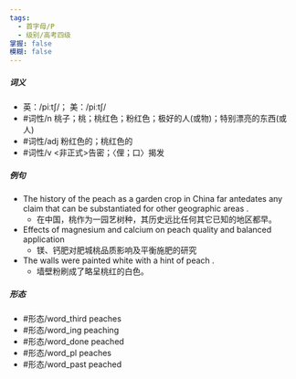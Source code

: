 ```yaml
---
tags:
  - 首字母/P
  - 级别/高考四级
掌握: false
模糊: false
---
```

##### 词义
- 英：/piːtʃ/； 美：/piːtʃ/
- #词性/n  桃子；桃；桃红色；粉红色；极好的人(或物)；特别漂亮的东西(或人)
- #词性/adj  粉红色的；桃红色的
- #词性/v  <非正式>告密；〈俚；口〉揭发
##### 例句
- The history of the peach as a garden crop in China far antedates any claim that can be substantiated for other geographic areas .
	- 在中国，桃作为一园艺树种，其历史远比任何其它已知的地区都早。
- Effects of magnesium and calcium on peach quality and balanced application
	- 镁、钙肥对肥城桃品质影响及平衡施肥的研究
- The walls were painted white with a hint of peach .
	- 墙壁粉刷成了略呈桃红的白色。
##### 形态
- #形态/word_third peaches
- #形态/word_ing peaching
- #形态/word_done peached
- #形态/word_pl peaches
- #形态/word_past peached
